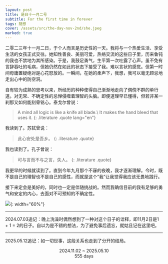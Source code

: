 ```yaml
---
layout: post
title: 是日十一月二号
subtitle: For the first time in forever
tags: 随想
cover: /assets/src/the-day-nov-2nd/she.jpeg
marked: true
---
```


二零二三年十一月二日，于个人而言是历史性的一天。我将与一个热爱生活、享受生活的女孩正式交往。她知性善良、美丽可爱，热络交流的这些日子里，历来鲁钝的我也不禁地为其所感染。于是，我鼓足勇气，生平第一次吐露了心声。虽不免有言辞吞吐的毛病，但她仍然在如此的状态下接受了我。难以言状的感觉。但第一时间毋庸置疑绝对是心花怒放的。一瞬间，在她的柔声下，我想，我可以毫无顾忌地走出心中的防空洞。

自有较为成熟的思考以来，所经历的种种使得自己渐渐地走向了倜傥不群的单行道。对无常、不确定性的忌惮侵噬着理智的头脑。即便道理早已懂得，但若非某一刹那又如何能刻骨铭心。泰戈尔曾说：

> A mind all logic is like a knife all blade.\\
> It makes the hand bleed that uses it.
{: .literature .quote lang="en"}

我读到了。苏轼曾说：

> 此心安处是吾乡。
{: .literature .quote}

我也读到了。孔子曾说：

> 可与言而不与之言，失人。
{: .literature .quote}

我更早的时候就读到了。直到今年九月那个不寐的夜晚，我才逐渐理解。今时，既不是自己的理智也不是自己的感性，而就是这个“我”让我觉得我应该无畏地践行。

接下来定会是美好的，同时也一定是伴随挑战的。然而我确信目前的我有足够的勇气和安定的内心，去面对不可预知的不确定性。

![](/assets/src/the-day-nov-2nd/she.jpeg){: width="60%"}

---

2024.07.03追记：晚上洗澡时偶然想到了一种对这个日子的诠释，即11月2日是1 + 1 = 2的日子。自以为是不错的想法，为了避免事后遗忘，就姑且记在这里吧。

---

2025.05.12追记：如一切世事，这段关系也走到了分开的结局。

<div style="text-align:center;">2024.11.02 ~ 2025.05.10<br>555 days</div>
